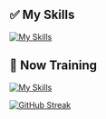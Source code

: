 ## ✅ My Skills
[![My Skills](https://skillicons.dev/icons?i=html,css,bootstrap,ruby,rails,heroku,py,flask,js,ts,react,dart,flutter,firebase)](https://skillicons.dev)

## 🌱 Now Training
[![My Skills](https://skillicons.dev/icons?i=docker,go,redis,nodejs,nextjs,nestjs,graphql)](https://skillicons.dev)

[![GitHub Streak](http://github-readme-streak-stats.herokuapp.com?user=isosea&theme=dark&border_radius=16&date_format=%5BY.%5Dn.j)](https://git.io/streak-stats)
